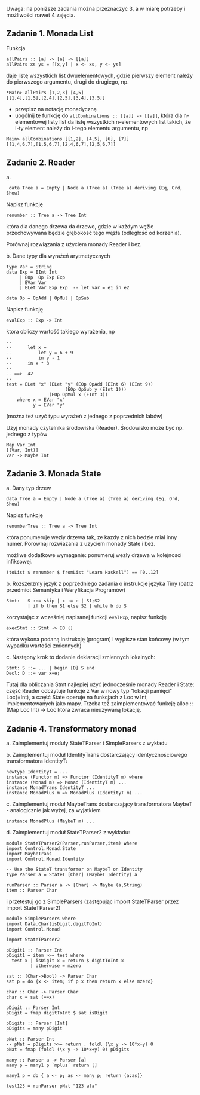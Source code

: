 Uwaga: na poniższe zadania można przeznaczyć 3, a w miarę potrzeby i
możliwości nawet 4 zajęcia.

## Zadanie 1. Monada List

Funkcja

    allPairs :: [a] -> [a] -> [[a]]
    allPairs xs ys = [[x,y] | x <- xs, y <- ys]

daje listę wszystkich list dwuelementowych, gdzie pierwszy element
należy do pierwszego argumentu, drugi do drugiego, np.

~~~~
*Main> allPairs [1,2,3] [4,5]
[[1,4],[1,5],[2,4],[2,5],[3,4],[3,5]]
~~~~

 - przepisz na notację monadyczną
 - uogólnij te funkcję do `allCombinations :: [[a]] -> [[a]]`, która dla n-elementowej listy list da listę wszystkich n-elementowych list takich, że i-ty element należy do i-tego elementu argumentu, np

~~~~
Main> allCombinations [[1,2], [4,5], [6], [7]]  
[[1,4,6,7],[1,5,6,7],[2,4,6,7],[2,5,6,7]]
~~~~

## Zadanie 2. Reader

a.

~~~~
 data Tree a = Empty | Node a (Tree a) (Tree a) deriving (Eq, Ord, Show)
~~~~

Napisz funkcję

    renumber :: Tree a -> Tree Int

która dla danego drzewa da drzewo, gdzie w każdym węźle przechowywana będzie głębokość tego węzła (odległość od korzenia).

Porównaj rozwiązania z użyciem monady Reader i bez.

b. Dane typy dla wyrażeń arytmetycznych

    type Var = String
    data Exp = EInt Int
         | EOp  Op Exp Exp
         | EVar Var
         | ELet Var Exp Exp  -- let var = e1 in e2

    data Op = OpAdd | OpMul | OpSub

Napisz funkcję 

    evalExp :: Exp -> Int

ktora obliczy wartość takiego wyrażenia, np

~~~
--
--      let x =
--          let y = 6 + 9
--          in y - 1
--      in x * 3
-- 
-- ==>  42
--
test = ELet "x" (ELet "y" (EOp OpAdd (EInt 6) (EInt 9))
                      (EOp OpSub y (EInt 1)))
                (EOp OpMul x (EInt 3))
    where x = EVar "x"
          y = EVar "y"

~~~

(można też uzyć typu wyrażeń z jednego z poprzednich labów)

Użyj monady czytelnika środowiska (Reader). Środowisko może być
np. jednego z typów

```
Map Var Int
[(Var, Int)]
Var -> Maybe Int
```

## Zadanie 3. Monada State

a. Dany typ drzew

    data Tree a = Empty | Node a (Tree a) (Tree a) deriving (Eq, Ord, Show)

Napisz funkcję

    renumberTree :: Tree a -> Tree Int

która ponumeruje wezly drzewa tak, ze kazdy z nich bedzie mial inny numer.
Porownaj rozwiazania z uzyciem monady State i bez.

możliwe dodatkowe wymaganie: ponumeruj wezly drzewa w kolejnosci infiksowej.

~~~~
(toList $ renumber $ fromList "Learn Haskell") == [0..12]
~~~~

b. Rozszerzmy język z poprzedniego zadania o instrukcje języka Tiny
(patrz przedmiot Semantyka i Weryfikacja Programów)

~~~
Stmt:   S ::= skip | x := e | S1;S2
        | if b then S1 else S2 | while b do S
~~~

korzystając z wcześniej napisanej funkcji `evalExp`, napisz funkcję

~~~
execStmt :: Stmt -> IO ()
~~~

która wykona podaną instrukcję (program) i wypisze stan końcowy (w tym
wypadku wartości zmiennych)

c. Następny krok to dodanie deklaracji zmiennych lokalnych:

~~~
Stmt: S ::= ... | begin [D] S end
Decl: D ::= var x=e;
~~~

Tutaj dla obliczania Stmt najlepiej użyć jednocześnie monady Reader i State: część Reader odczytuje funkcje z Var w nowy typ "lokacji pamięci" Loc(=Int), a część State operuje na funkcjach z Loc w Int, implementowanych jako mapy. Trzeba też zaimplementować funkcję
alloc :: (Map Loc Int) -> Loc
która zwraca nieużywaną lokację.

## Zadanie 4.  Transformatory monad

a. Zaimplementuj moduły StateTParser i SimpleParsers z wykładu

b. Zaimplementuj moduł IdentityTrans dostarczający identycznościowego 
transformatora IdentityT:

    newtype IdentityT = ...
    instance (Functor m) => Functor (IdentityT m) where
    instance (Monad m) => Monad (IdentityT m) ...
    instance MonadTrans IdentityT ...
    instance MonadPlus m => MonadPlus (IdentityT m) ...

c. Zaimplementuj moduł MaybeTrans dostarczający transformatora MaybeT - analogicznie jak wyżej, za wyjatkiem 

    instance MonadPlus (MaybeT m) ...

d. Zaimplementuj moduł StateTParser2 z wykładu:

~~~~
module StateTParser2(Parser,runParser,item) where
import Control.Monad.State
import MaybeTrans
import Control.Monad.Identity

-- Use the StateT transformer on MaybeT on Identity
type Parser a = StateT [Char] (MaybeT Identity) a

runParser :: Parser a -> [Char] -> Maybe (a,String)
item :: Parser Char
~~~~

 i przetestuj go z SimpleParsers (zastępując import StateTParser przez import StateTParser2)

~~~~
module SimpleParsers where
import Data.Char(isDigit,digitToInt)
import Control.Monad

import StateTParser2

pDigit1 :: Parser Int
pDigit1 = item >>= test where
  test x | isDigit x = return $ digitToInt x
         | otherwise = mzero

sat :: (Char->Bool) -> Parser Char
sat p = do {x <- item; if p x then return x else mzero}

char :: Char -> Parser Char
char x = sat (==x)

pDigit :: Parser Int
pDigit = fmap digitToInt $ sat isDigit

pDigits :: Parser [Int]
pDigits = many pDigit

pNat :: Parser Int 
-- pNat = pDigits >>= return . foldl (\x y -> 10*x+y) 0
pNat = fmap (foldl (\x y -> 10*x+y) 0) pDigits

many :: Parser a -> Parser [a]
many p = many1 p `mplus` return []

many1 p = do { a <- p; as <- many p; return (a:as)}

test123 = runParser pNat "123 ala"
~~~~

